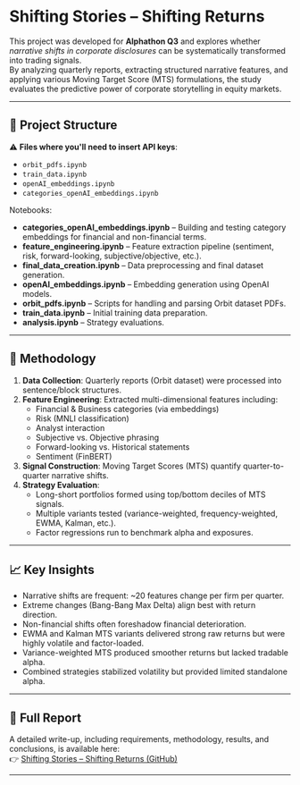 # Shifting Stories – Shifting Returns

This project was developed for **Alphathon Q3** and explores whether *narrative shifts in corporate disclosures* can be systematically transformed into trading signals.  
By analyzing quarterly reports, extracting structured narrative features, and applying various Moving Target Score (MTS) formulations, the study evaluates the predictive power of corporate storytelling in equity markets.

---

## 📂 Project Structure

⚠️ **Files where you'll need to insert API keys**:  
- `orbit_pdfs.ipynb`  
- `train_data.ipynb`  
- `openAI_embeddings.ipynb`  
- `categories_openAI_embeddings.ipynb`  

Notebooks:  
- **categories_openAI_embeddings.ipynb** – Building and testing category embeddings for financial and non-financial terms.  
- **feature_engineering.ipynb** – Feature extraction pipeline (sentiment, risk, forward-looking, subjective/objective, etc.).  
- **final_data_creation.ipynb** – Data preprocessing and final dataset generation.  
- **openAI_embeddings.ipynb** – Embedding generation using OpenAI models.  
- **orbit_pdfs.ipynb** – Scripts for handling and parsing Orbit dataset PDFs.  
- **train_data.ipynb** – Initial training data preparation.  
- **analysis.ipynb** – Strategy evaluations.  

---

## 🚀 Methodology

1. **Data Collection**: Quarterly reports (Orbit dataset) were processed into sentence/block structures.  
2. **Feature Engineering**: Extracted multi-dimensional features including:
   - Financial & Business categories (via embeddings)  
   - Risk (MNLI classification)  
   - Analyst interaction  
   - Subjective vs. Objective phrasing  
   - Forward-looking vs. Historical statements  
   - Sentiment (FinBERT)  
3. **Signal Construction**: Moving Target Scores (MTS) quantify quarter-to-quarter narrative shifts.  
4. **Strategy Evaluation**:  
   - Long-short portfolios formed using top/bottom deciles of MTS signals.  
   - Multiple variants tested (variance-weighted, frequency-weighted, EWMA, Kalman, etc.).  
   - Factor regressions run to benchmark alpha and exposures.  

---

## 📈 Key Insights

- Narrative shifts are frequent: ~20 features change per firm per quarter.  
- Extreme changes (Bang-Bang Max Delta) align best with return direction.  
- Non-financial shifts often foreshadow financial deterioration.  
- EWMA and Kalman MTS variants delivered strong raw returns but were highly volatile and factor-loaded.  
- Variance-weighted MTS produced smoother returns but lacked tradable alpha.  
- Combined strategies stabilized volatility but provided limited standalone alpha.  

---

## 📑 Full Report

A detailed write-up, including requirements, methodology, results, and conclusions, is available here:  
👉 [Shifting Stories – Shifting Returns (GitHub)](https://github.com/komalniraula/Shifting-Stories---Shifting-Returns.git)

---
